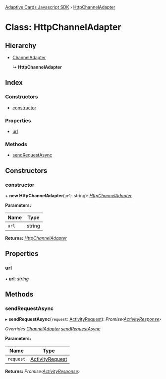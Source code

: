 [Adaptive Cards Javascript SDK](../README.md) › [HttpChannelAdapter](httpchanneladapter.md)

# Class: HttpChannelAdapter

## Hierarchy

* [ChannelAdapter](channeladapter.md)

  ↳ **HttpChannelAdapter**

## Index

### Constructors

* [constructor](httpchanneladapter.md#constructor)

### Properties

* [url](httpchanneladapter.md#url)

### Methods

* [sendRequestAsync](httpchanneladapter.md#sendrequestasync)

## Constructors

###  constructor

\+ **new HttpChannelAdapter**(`url`: string): *[HttpChannelAdapter](httpchanneladapter.md)*

**Parameters:**

Name | Type |
------ | ------ |
`url` | string |

**Returns:** *[HttpChannelAdapter](httpchanneladapter.md)*

## Properties

###  url

• **url**: *string*

## Methods

###  sendRequestAsync

▸ **sendRequestAsync**(`request`: [ActivityRequest](../interfaces/activityrequest.md)): *Promise‹[ActivityResponse](../interfaces/activityresponse.md)›*

*Overrides [ChannelAdapter](channeladapter.md).[sendRequestAsync](channeladapter.md#abstract-sendrequestasync)*

**Parameters:**

Name | Type |
------ | ------ |
`request` | [ActivityRequest](../interfaces/activityrequest.md) |

**Returns:** *Promise‹[ActivityResponse](../interfaces/activityresponse.md)›*
